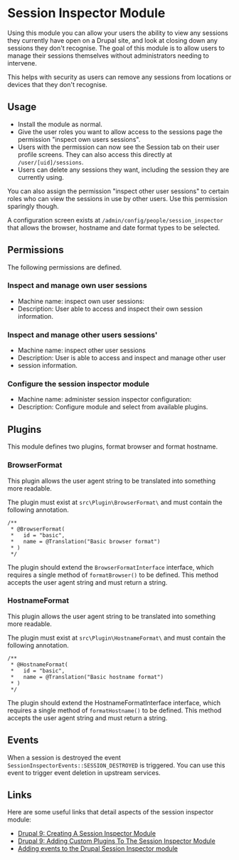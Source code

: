 # Session Inspector Module

Using this module you can allow your users the ability to view any sessions
they currently have open on a Drupal site, and look at closing down any
sessions they don't recognise. The goal of this module is to allow users to
manage their sessions themselves without administrators needing to intervene.

This helps with security as users can remove any sessions from locations or
devices that they don't recognise.


## Usage

- Install the module as normal.
- Give the user roles you want to allow access to the sessions page the
permission "inspect own users sessions".
- Users with the permission can now see the Session tab on their user profile
screens. They can also access this directly at `/user/[uid]/sessions`.
- Users can delete any sessions they want, including the session they are
currently using.

You can also assign the permission "inspect other user sessions" to
certain roles who can view the sessions in use by other users. Use this
permission sparingly though.

A configuration screen exists at `/admin/config/people/session_inspector`
that allows the browser, hostname and date format types to be selected.


## Permissions

The following permissions are defined.

### Inspect and manage own user sessions

- Machine name: inspect own user sessions:
- Description: User able to access and inspect their own session information.

### Inspect and manage other users sessions'

- Machine name: inspect other user sessions
- Description: User is able to access and inspect and manage other user
- session information.

### Configure the session inspector module

- Machine name: administer session inspector configuration:
- Description: Configure module and select from available plugins.


## Plugins

This module defines two plugins, format browser and format hostname.

### BrowserFormat

This plugin allows the user agent string to be translated into something
more readable.

The plugin must exist at `src\Plugin\BrowserFormat\` and must contain the
following annotation.

```
/**
 * @BrowserFormat(
 *   id = "basic",
 *   name = @Translation("Basic browser format")
 * )
 */
```

The plugin should extend the `BrowserFormatInterface` interface, which requires
a single method of `formatBrowser()` to be defined. This method accepts the user
agent string and must return a string.

### HostnameFormat

This plugin allows the user agent string to be translated into something
more readable.

The plugin must exist at `src\Plugin\HostnameFormat\` and must contain the
following annotation.

```
/**
 * @HostnameFormat(
 *   id = "basic",
 *   name = @Translation("Basic hostname format")
 * )
 */
```

The plugin should extend the HostnameFormatInterface interface, which requires a
single method of `formatHostname()` to be defined. This method accepts the user
agent string and must return a string.


## Events

When a session is destroyed the event `SessionInspectorEvents::SESSION_DESTROYED`
is triggered. You can use this event to trigger event deletion in upstream
services.


## Links

Here are some useful links that detail aspects of the session inspector module:

- [Drupal 9: Creating A Session Inspector Module](https://www.hashbangcode.com/article/drupal-9-creating-session-inspector-module)
- [Drupal 9: Adding Custom Plugins To The Session Inspector Module](https://www.hashbangcode.com/article/drupal-9-adding-custom-plugins-session-inspector-module)
- [Adding events to the Drupal Session Inspector module](https://www.codeenigma.com/blog/drupal-session-inspector-module)
